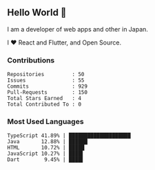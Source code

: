 ## Hello World 👋

I am a developer of web apps and other in Japan.

I ❤️ React and Flutter, and Open Source.

### Contributions

    Repositories         : 50
    Issues               : 55
    Commits              : 929
    Pull-Requests        : 150
    Total Stars Earned   : 4
    Total Contributed To : 0

### Most Used Languages

    TypeScript 41.89% | ████████████████████
    Java       12.88% | ██████
    HTML       10.72% | █████
    JavaScript 10.27% | ████▌
    Dart        9.45% | ████▌

